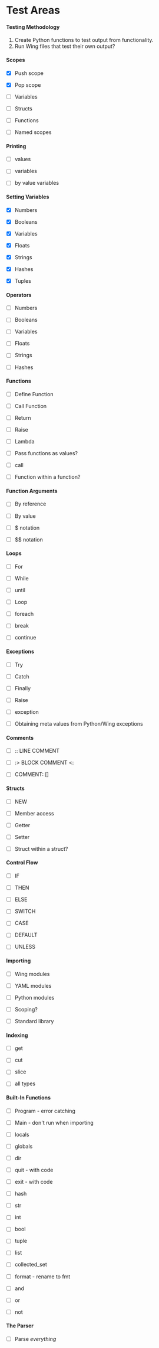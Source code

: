 # Test Areas

#### Testing Methodology

1. Create Python functions to test output from functionality.
2. Run Wing files that test their own output?



#### Scopes

- [x] Push scope
- [x] Pop scope
- [ ] Variables
- [ ] Structs
- [ ] Functions
- [ ] Named scopes



#### Printing

- [ ] values
- [ ] variables
- [ ] by value variables



#### Setting Variables

- [x] Numbers
- [x] Booleans
- [x] Variables
- [x] Floats
- [x] Strings
- [x] Hashes
- [x] Tuples



#### Operators

- [ ] Numbers
- [ ] Booleans
- [ ] Variables
- [ ] Floats
- [ ] Strings
- [ ] Hashes



#### Functions

- [ ] Define Function
- [ ] Call Function
- [ ] Return
- [ ] Raise
- [ ] Lambda
- [ ] Pass functions as values?
- [ ] call
- [ ] Function within a function?



#### Function Arguments

- [ ] By reference
- [ ] By value
- [ ] $ notation
- [ ] $$ notation



#### Loops

- [ ] For
- [ ] While
- [ ] until
- [ ] Loop
- [ ] foreach
- [ ] break
- [ ] continue



#### Exceptions

- [ ] Try
- [ ] Catch
- [ ] Finally
- [ ] Raise
- [ ] exception
- [ ] Obtaining meta values from Python/Wing exceptions



#### Comments

- [ ] :: LINE COMMENT
- [ ] :> BLOCK COMMENT <:
- [ ] COMMENT: []



#### Structs

- [ ] NEW
- [ ] Member access
- [ ] Getter
- [ ] Setter
- [ ] Struct within a struct?



#### Control Flow

- [ ] IF
- [ ] THEN
- [ ] ELSE
- [ ] SWITCH
- [ ] CASE
- [ ] DEFAULT
- [ ] UNLESS



#### Importing

- [ ] Wing modules
- [ ] YAML modules
- [ ] Python modules
- [ ] Scoping?
- [ ] Standard library



#### Indexing

- [ ] get
- [ ] cut
- [ ] slice
- [ ] all types



#### Built-In Functions

- [ ] Program - error catching
- [ ] Main - don't run when importing
- [ ] locals
- [ ] globals
- [ ] dir
- [ ] quit - with code
- [ ] exit - with code
- [ ] hash
- [ ] str
- [ ] int
- [ ] bool
- [ ] tuple
- [ ] list
- [ ] collected_set
- [ ] format - rename to fmt
- [ ] and
- [ ] or
- [ ] not



#### The Parser

- [ ] Parse *everything*